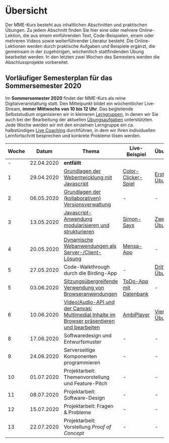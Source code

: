 # Übersicht

Der MME-Kurs besteht aus inhaltlichen Abschnitten und praktischen Übungen. Zu jedem Abschnitt finden Sie hier eine oder mehrere Online-Lektion, die aus einem einführenden Text, Code-Beispielen, einem oder mehreren Videos sowie weiterführender Literatur besteht. Die Online-Lektionen werden durch praktische Aufgaben und Beispiele ergänzt, die gemeinsam in der zugehörigen, wöchentlich stattfindenden Übung bearbeitet werden. In den letzten zwei Wochen des Semesters werden die Abschlussprojekte vorbereitet. 

## Vorläufiger Semesterplan für das Sommersemester 2020

Im **Sommersemester 2020** findet der MME-Kurs als reine Digitalveranstaltung statt. Den Mittelpunkt bildet ein wöchentlicher Live-Stream, **immer Mittwochs von 10 bis 12 Uhr**. Das begleitende Selbststudium organisieren wir in kleineren [Lerngruppen](./00-Class-Introduction/study-groups), in denen wir Sie auch bei der Bearbeitung der aktuellen [Übungsaufgaben](../Aufgaben) unterstützten. Jede Woche werden wir mit den einzelnen Lerngruppe ein ca. halbstündiges [Live Coaching](./00-Class-Introduction/study-groups#coaching) durchführen, in dem wir Ihren individuellen Lernfortschritt besprechen und konkrete Probleme lösen werden.

| Woche | Datum | Thema | Live-Beispiel | Übungsaufgabe |
|---|-------|-------|---------------|---------------|
|-| 22.04.2020 | **entfällt** | | |
|1| 29.04.2020 | [Grundlagen der Webentwicklung mit Javascript](./01-Basics) | [Color-Clicker-Spiel](../Demos/simple-color-clicker.md)  | [Erste Übungsaufgabe](../Aufgaben/SS20-01-Klopapierrechner) |
|2| 06.05.2020 | [Grundlagen der (kollaborativen) Versionsverwaltung](./02-Version-Control) | - | - |
|3| 13.05.2020 | [Javascript-Anwendung modularisieren und strukturieren](./03-Anwendungen-modularisieren) | [Simon-Says](../Demos/simon-says.md) | [Zweite Übungsaufgabe](../Aufgaben/SS20-02-Birding-App) |
|4| 20.05.2020 | [Dynamische Webanwendungen als Server-/Client-Lösung](./04-Server-Client-Kommunikation) | [Mensa-App](../Demos/mensa-app.md) | - |
|5| 27.05.2020 | Code-Walkthrough durch die Birding-App | - | [Dritte Übungsaufgabe](../Aufgaben/SS20-03-Countdown) |
|5| 03.06.2020 | [Sitzungsübergreifende Verwendung von Browseranwendungen](./05-Daten-im-Browser-persistieren) | [ToDo-App mit Datenbank](../Demos/todo-list-db.md) | - |
|6| 10.06.2020 | [Video/Audio-API und der Canvas: Multimedial Inhalte im Browser präsentieren und bearbeiten](./06-Audio-Video-und-der-Canvas) | [AmbiPlayer](../Demos/ambi-player.md) | [Vierte Übungsaufgabe](../Aufgaben/SS20-04-Video-Assistant) |
|8| 17.06.2020 | Softwaredesign und Entwurfsmuster | - | - |
|9| 24.06.2020 | Serverseitige Komponenten programmieren | - | - |
|10| 01.07.2020 | Projektarbeit: Themenvorstellung und Feature-Pitch | - | - |
|11| 08.07.2020 | Projektarbeit: Software-Design | - | - |
|12| 15.07.2020 | Projektarbeit: Fragen & Probleme | - | - |
|13| 22.07.2020 | Projektarbeit: Vorstellung *Proof of Concept*| - | - |